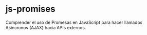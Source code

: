 # js-promises
Comprender el uso de Promesas en JavaScript para hacer llamados Asíncronos (AJAX) hacia APIs externos.
